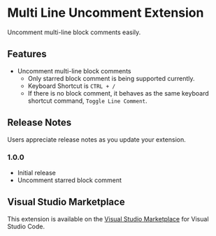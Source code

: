 # Multi Line Uncomment Extension

Uncomment multi-line block comments easily. 

## Features
* Uncomment multi-line block comments
  * Only starred block comment is being supported currently.
  * Keyboard Shortcut is `CTRL + /`
  * If there is no block comment, it behaves as the same keyboard shortcut command, `Toggle Line Comment`. 
## Release Notes

Users appreciate release notes as you update your extension.

### 1.0.0

* Initial release
* Uncomment starred block comment

## Visual Studio Marketplace

This extension is available on the [Visual Studio Marketplace](https://marketplace.visualstudio.com/items?itemName=SENKEN.vscode-multi-line-uncomment) for Visual Studio Code.
